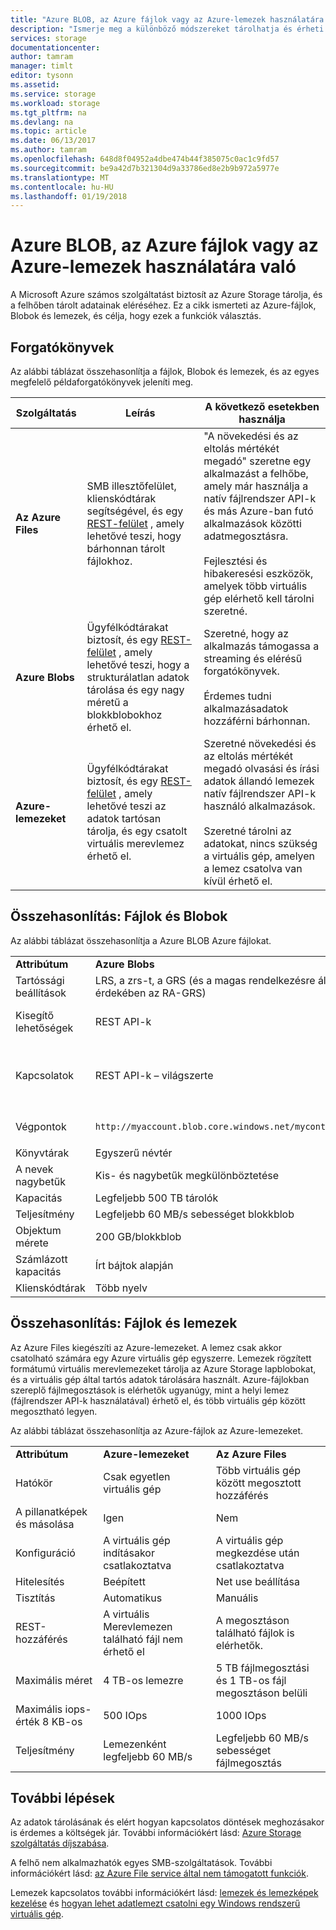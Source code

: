 ```yaml
---
title: "Azure BLOB, az Azure fájlok vagy az Azure-lemezek használatára való"
description: "Ismerje meg a különböző módszereket tárolhatja és érheti el az Azure segítségével adatokat úgy dönt, hogy melyik technológiát használja."
services: storage
documentationcenter: 
author: tamram
manager: timlt
editor: tysonn
ms.assetid: 
ms.service: storage
ms.workload: storage
ms.tgt_pltfrm: na
ms.devlang: na
ms.topic: article
ms.date: 06/13/2017
ms.author: tamram
ms.openlocfilehash: 648d8f04952a4dbe474b44f385075c0ac1c9fd57
ms.sourcegitcommit: be9a42d7b321304d9a33786ed8e2b9b972a5977e
ms.translationtype: MT
ms.contentlocale: hu-HU
ms.lasthandoff: 01/19/2018
---
```

# <a name="deciding-when-to-use-azure-blobs-azure-files-or-azure-disks"></a>Azure BLOB, az Azure fájlok vagy az Azure-lemezek használatára való

A Microsoft Azure számos szolgáltatást biztosít az Azure Storage tárolja, és a felhőben tárolt adatainak eléréséhez. Ez a cikk ismerteti az Azure-fájlok, Blobok és lemezek, és célja, hogy ezek a funkciók választás.

## <a name="scenarios"></a>Forgatókönyvek

Az alábbi táblázat összehasonlítja a fájlok, Blobok és lemezek, és az egyes megfelelő példaforgatókönyvek jeleníti meg.

| Szolgáltatás | Leírás | A következő esetekben használja |
|--------------|-------------|-------------|
| **Az Azure Files** | SMB illesztőfelület, klienskódtárak segítségével, és egy [REST-felület](/rest/api/storageservices/file-service-rest-api) , amely lehetővé teszi, hogy bárhonnan tárolt fájlokhoz. | "A növekedési és az eltolás mértékét megadó" szeretne egy alkalmazást a felhőbe, amely már használja a natív fájlrendszer API-k és más Azure-ban futó alkalmazások közötti adatmegosztásra.<br/><br/>Fejlesztési és hibakeresési eszközök, amelyek több virtuális gép elérhető kell tárolni szeretné. |
| **Azure Blobs** | Ügyfélkódtárakat biztosít, és egy [REST-felület](/rest/api/storageservices/blob-service-rest-api) , amely lehetővé teszi, hogy a strukturálatlan adatok tárolása és egy nagy méretű a blokkblobokhoz érhető el. | Szeretné, hogy az alkalmazás támogassa a streaming és elérésű forgatókönyvek.<br/><br/>Érdemes tudni alkalmazásadatok hozzáférni bárhonnan. |
| **Azure-lemezeket** | Ügyfélkódtárakat biztosít, és egy [REST-felület](/rest/api/compute/manageddisks/disks/disks-rest-api) , amely lehetővé teszi az adatok tartósan tárolja, és egy csatolt virtuális merevlemez érhető el. | Szeretné növekedési és az eltolás mértékét megadó olvasási és írási adatok állandó lemezek natív fájlrendszer API-k használó alkalmazások.<br/><br/>Szeretné tárolni az adatokat, nincs szükség a virtuális gép, amelyen a lemez csatolva van kívül érhető el. |

## <a name="comparison-files-and-blobs"></a>Összehasonlítás: Fájlok és Blobok

Az alábbi táblázat összehasonlítja a Azure BLOB Azure fájlokat.  
  
||||  
|-|-|-|  
|**Attribútum**|**Azure Blobs**|**Az Azure Files**|  
|Tartóssági beállítások|LRS, a zrs-t, a GRS (és a magas rendelkezésre állás érdekében az RA-GRS)|LRS, GRS|  
|Kisegítő lehetőségek|REST API-k|REST API-k<br /><br /> SMB 2.1 és az SMB 3.0 (szabványos fájlrendszere API-k)|  
|Kapcsolatok|REST API-k – világszerte|REST API-k - világszerte<br /><br /> SMB 2.1--régión belül<br /><br /> Az SMB 3.0--világszerte|  
|Végpontok|`http://myaccount.blob.core.windows.net/mycontainer/myblob`|`\\myaccount.file.core.windows.net\myshare\myfile.txt`<br /><br /> `http://myaccount.file.core.windows.net/myshare/myfile.txt`|  
|Könyvtárak|Egyszerű névtér|Igaz címtárobjektumok|  
|A nevek nagybetűk|Kis- és nagybetűk megkülönböztetése|Kis-és nagybetűk megkülönböztetése nélkül, de megőrzi az eset|  
|Kapacitás|Legfeljebb 500 TB tárolók|5 TB fájlmegosztások|  
|Teljesítmény|Legfeljebb 60 MB/s sebességet blokkblob|Az egy legfeljebb 60 MB/s|  
|Objektum mérete|200 GB/blokkblob|Legfeljebb 1 TB-os vagy fájlrendszer|  
|Számlázott kapacitás|Írt bájtok alapján|A fájl mérete alapján|  
|Klienskódtárak|Több nyelv|Több nyelv|  
  
## <a name="comparison-files-and-disks"></a>Összehasonlítás: Fájlok és lemezek

Az Azure Files kiegészíti az Azure-lemezeket. A lemez csak akkor csatolható számára egy Azure virtuális gép egyszerre. Lemezek rögzített formátumú virtuális merevlemezeket tárolja az Azure Storage lapblobokat, és a virtuális gép által tartós adatok tárolására használt. Azure-fájlokban szereplő fájlmegosztások is elérhetők ugyanúgy, mint a helyi lemez (fájlrendszer API-k használatával) érhető el, és több virtuális gép között megosztható legyen.  
 
Az alábbi táblázat összehasonlítja az Azure-fájlok az Azure-lemezeket.  
 
||||  
|-|-|-|  
|**Attribútum**|**Azure-lemezeket**|**Az Azure Files**|  
|Hatókör|Csak egyetlen virtuális gép|Több virtuális gép között megosztott hozzáférés|  
|A pillanatképek és másolása|Igen|Nem|  
|Konfiguráció|A virtuális gép indításakor csatlakoztatva|A virtuális gép megkezdése után csatlakoztatva|  
|Hitelesítés|Beépített|Net use beállítása|  
|Tisztítás|Automatikus|Manuális|  
|REST-hozzáférés|A virtuális Merevlemezen található fájl nem érhető el|A megosztáson található fájlok is elérhetők.|  
|Maximális méret|4 TB-os lemezre|5 TB fájlmegosztási és 1 TB-os fájl megosztáson belüli|  
|Maximális iops-érték 8 KB-os|500 IOps|1000 IOps|  
|Teljesítmény|Lemezenként legfeljebb 60 MB/s|Legfeljebb 60 MB/s sebességet fájlmegosztás|  

## <a name="next-steps"></a>További lépések

Az adatok tárolásának és elért hogyan kapcsolatos döntések meghozásakor is érdemes a költségek jár. További információkért lásd: [Azure Storage szolgáltatás díjszabása](https://azure.microsoft.com/pricing/details/storage/).
  
A felhő nem alkalmazhatók egyes SMB-szolgáltatások. További információkért lásd: [az Azure File service által nem támogatott funkciók](/rest/api/storageservices/features-not-supported-by-the-azure-file-service).
  
Lemezek kapcsolatos további információkért lásd: [lemezek és lemezképek kezelése](../../virtual-machines/windows/about-disks-and-vhds.md) és [hogyan lehet adatlemezt csatolni egy Windows rendszerű virtuális gép](../../virtual-machines/windows/classic/attach-disk-classic.md).
